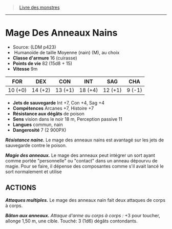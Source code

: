 ﻿> [Livre des monstres](tome_of_beasts.md)

---

# Mage Des Anneaux Nains

- Source: (LDM p423)
-  Humanoïde de taille Moyenne (nain) (M), au choix
- **Classe d'armure** 16 (cuirasse)
- **Points de vie** 82 (15d8 + 15)
- **Vitesse** 9m

|FOR|DEX|CON|INT|SAG|CHA|
|---|---|---|---|---|---|
|10 (+0)|14 (+2)|13 (+1)|18 (+4)|12 (+1)|9 (-1)|

- **Jets de sauvegarde** Int +7, Con +4, Sag +4
- **Compétences** Arcanes +7, Histoire +7
- **Résistance aux dégâts** de poison
- **Sens** vision dans le noir 18 m, Perception passive 11
- **Langues** commun, nain
- **Dangerosité** 7 (2 900PX)

**_Résistance naine._** Le mage des anneaux nains est avantagé sur les jets de sauvegarde contre le poison.

**_Magie des anneaux._** Le mage des anneaux peut intégrer un sort ayant comme portée "personnelle" ou "contact" dans un anneau dépourvu de magie. Pour se faire, il dépense des composantes comme s'il avait lancé le sort normalement et utilise

## ACTIONS

**_Attaques multiples._** Le mage des anneaux nain fait deux attaques de corps à corps.

**_Bâton aux anneaux._** _Attaque d'arme au corps à corps :_ +3 pour toucher, allonge 1,50 m, une cible. Touché: 3 (1d6) dégâts contondants.


